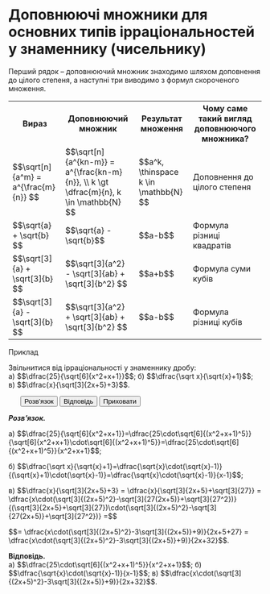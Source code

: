 # Доповнюючі множники для основних типів ірраціональностей у знаменнику (чисельнику)

<p>Перший рядок – доповнюючий множник знаходимо шляхом доповнення до цілого степеня, а наступні три виводимо з формул скороченого множення.</p>
<div class="space"></div>

<!--<style type="text/css">
.tg  {border: 1px solid #FAAF00;border-spacing:0;}
.tg td{border: 1px solid #FAAF00;font-family:Arial, sans-serif;font-size:14px;padding:10px 5px;border-width:1px;overflow:hidden;word-break:normal;}
.tg th{border: 1px solid #FAAF00;font-family:Arial, sans-serif;font-size:14px;font-weight:normal;padding:10px 5px;border-width:1px;overflow:hidden;word-break:normal;}
.tg .tg-yw4l{vertical-align:center}
</style>-->
<table class="tg">
  <tr>
    <th class="tg-yw4l">Вираз</th>
    <th class="tg-yw4l">Доповнюючий множник</th>
    <th class="tg-yw4l">Результат множення</th>
    <th class="tg-yw4l">Чому саме такий вигляд доповнюючого множника?</th>
  </tr>
  <tr>
    <td class="tg-yw4l">$$\sqrt[n]{a^m} = a^{\frac{m}{n}} $$</td>
    <td class="tg-yw4l">$$\sqrt[n]{a^{kn-m}} = a^{\frac{kn-m}{n}}, \\ k \gt \dfrac{m}{n}, k \in \mathbb{N} $$</td>
    <td class="tg-yw4l">$$a^k, \thinspace k \in \mathbb{N} $$</td>
    <td class="tg-yw4l">Доповнення до цілого степеня</td>
  </tr>
  <tr>
    <td class="tg-yw4l">$$\sqrt{a} + \sqrt{b} $$</td>
    <td class="tg-yw4l">$$\sqrt{a} - \sqrt{b}$$</td>
    <td class="tg-yw4l">$$a-b$$</td>
    <td class="tg-yw4l">Формула різниці квадратів</td>
  </tr>
  <tr>
    <td class="tg-yw4l">$$\sqrt[3]{a} + \sqrt[3]{b} $$</td>
    <td class="tg-yw4l">$$\sqrt[3]{a^2} - \sqrt[3]{ab} + \sqrt[3]{b^2} $$</td>
    <td class="tg-yw4l">$$a+b$$</td>
    <td class="tg-yw4l">Формула суми кубів</td>
  </tr>
  <tr>
    <td class="tg-yw4l">$$\sqrt[3]{a} - \sqrt[3]{b} $$</td>
    <td class="tg-yw4l">$$\sqrt[3]{a^2} + \sqrt[3]{ab} + \sqrt[3]{b^2} $$</td>
    <td class="tg-yw4l">$$a-b$$</td>
    <td class="tg-yw4l">Формула різниці кубів</td>
  </tr>
</table>

<!--<div class="space"><p align="center"><img align="middle" class="image" src="../pics/m212.png"/></p></div>-->

<div class="space">
<div class="task-wrap">
<span class="task">Приклад</span>
<div class="task-text">
<p>Звільнитися від ірраціональності у знаменнику дробу:<br>a) $$\dfrac{25}{\sqrt[6]{x^2+x+1}}$$; б) $$\dfrac{\sqrt x}{\sqrt{x}+1}$$; в) $$\dfrac{x}{\sqrt[3]{2x+5}+3}$$.</p>

<p>
<ul class="nav-tab" id="mytab">
    <button class="btn" data-target="#decision" data-toggle="pill">Розв’язок</button>
    <button class="btn" data-target="#answer" data-toggle="pill">Вiдповiдь</button>
    <button class="btn" data-target="#hide" data-toggle="pill">Приховати</button>
</ul>
<div id="mytab" class="tab-content">
    <div class="tab-pane" id="decision">
<p><b><i>Розв’язок.</i> </b> </p>
<p>a) $$\dfrac{25}{\sqrt[6]{x^2+x+1}}=\dfrac{25\cdot\sqrt[6]{(x^2+x+1)^5}}{\sqrt[6]{x^2+x+1}\cdot\sqrt[6]{(x^2+x+1)^5}}=\dfrac{25\cdot\sqrt[6]{(x^2+x+1)^5}}{x^2+x+1}$$;</p>
<p>б) $$\dfrac{\sqrt x}{\sqrt{x}+1}=\dfrac{\sqrt{x}\cdot(\sqrt{x}-1)}{(\sqrt{x}+1)\cdot(\sqrt{x}-1)}=\dfrac{\sqrt{x}\cdot(\sqrt{x}-1)}{x-1}$$;</p>
<p>в) $$\dfrac{x}{\sqrt[3]{2x+5}+3} = \dfrac{x}{\sqrt[3]{2x+5}+\sqrt[3]{27}} = \dfrac{x\cdot(\sqrt[3]{(2x+5)^2}-\sqrt[3]{27(2x+5)}+\sqrt[3]{27^2})}{(\sqrt[3]{2x+5}+\sqrt[3]{27})\cdot(\sqrt[3]{(2x+5)^2}-\sqrt[3]{27(2x+5)}+\sqrt[3]{27^2})} =$$</p>
<p>$$= \dfrac{x\cdot(\sqrt[3]{(2x+5)^2}-3\sqrt[3]{(2x+5)}+9)}{2x+5+27} = \dfrac{x\cdot(\sqrt[3]{(2x+5)^2}-3\sqrt[3]{(2x+5)}+9)}{2x+32}$$.</p>
    </div>
    <div class="tab-pane" id="answer"><p><b>Вiдповiдь.</b><br>a)  $$\dfrac{25\cdot\sqrt[6]{(x^2+x+1)^5}}{x^2+x+1}$$;  б) $$\dfrac{\sqrt{x}\cdot(\sqrt{x}-1)}{x-1}$$;  в) $$\dfrac{x\cdot(\sqrt[3]{(2x+5)^2}-3\sqrt[3]{(2x+5)}+9)}{2x+32}$$.</p>
    </div>
    <div class="tab-pane" id="hide"></div>
</div>
</p>
</div>
</div>
</div>
<div class="space"></div>